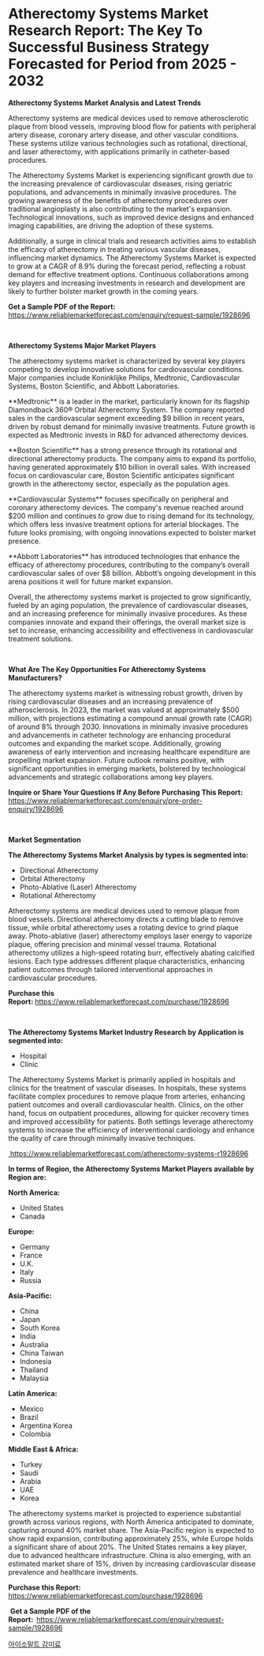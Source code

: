<p><h1>Atherectomy Systems Market Research Report: The Key To Successful Business Strategy Forecasted for Period from 2025 - 2032</h1></p><p><strong>Atherectomy Systems Market Analysis and Latest Trends</strong></p>
<p><p>Atherectomy systems are medical devices used to remove atherosclerotic plaque from blood vessels, improving blood flow for patients with peripheral artery disease, coronary artery disease, and other vascular conditions. These systems utilize various technologies such as rotational, directional, and laser atherectomy, with applications primarily in catheter-based procedures.</p><p>The Atherectomy Systems Market is experiencing significant growth due to the increasing prevalence of cardiovascular diseases, rising geriatric populations, and advancements in minimally invasive procedures. The growing awareness of the benefits of atherectomy procedures over traditional angioplasty is also contributing to the market's expansion. Technological innovations, such as improved device designs and enhanced imaging capabilities, are driving the adoption of these systems.</p><p>Additionally, a surge in clinical trials and research activities aims to establish the efficacy of atherectomy in treating various vascular diseases, influencing market dynamics. The Atherectomy Systems Market is expected to grow at a CAGR of 8.9% during the forecast period, reflecting a robust demand for effective treatment options. Continuous collaborations among key players and increasing investments in research and development are likely to further bolster market growth in the coming years.</p></p>
<p><strong>Get a Sample PDF of the Report:&nbsp;</strong> <a href="https://www.reliablemarketforecast.com/enquiry/request-sample/1928696?utm_campaign=1080&utm_medium=2&utm_source=Github&utm_content=ia&utm_term=16012025&utm_id=atherectomy-systems">https://www.reliablemarketforecast.com/enquiry/request-sample/1928696</a></p>
<p>&nbsp;</p>
<p><strong>Atherectomy Systems Major Market Players</strong></p>
<p><p>The atherectomy systems market is characterized by several key players competing to develop innovative solutions for cardiovascular conditions. Major companies include Koninklijke Philips, Medtronic, Cardiovascular Systems, Boston Scientific, and Abbott Laboratories.</p><p>**Medtronic** is a leader in the market, particularly known for its flagship Diamondback 360® Orbital Atherectomy System. The company reported sales in the cardiovascular segment exceeding $9 billion in recent years, driven by robust demand for minimally invasive treatments. Future growth is expected as Medtronic invests in R&D for advanced atherectomy devices.</p><p>**Boston Scientific** has a strong presence through its rotational and directional atherectomy products. The company aims to expand its portfolio, having generated approximately $10 billion in overall sales. With increased focus on cardiovascular care, Boston Scientific anticipates significant growth in the atherectomy sector, especially as the population ages.</p><p>**Cardiovascular Systems** focuses specifically on peripheral and coronary atherectomy devices. The company's revenue reached around $200 million and continues to grow due to rising demand for its technology, which offers less invasive treatment options for arterial blockages. The future looks promising, with ongoing innovations expected to bolster market presence.</p><p>**Abbott Laboratories** has introduced technologies that enhance the efficacy of atherectomy procedures, contributing to the company’s overall cardiovascular sales of over $8 billion. Abbott’s ongoing development in this arena positions it well for future market expansion.</p><p>Overall, the atherectomy systems market is projected to grow significantly, fueled by an aging population, the prevalence of cardiovascular diseases, and an increasing preference for minimally invasive procedures. As these companies innovate and expand their offerings, the overall market size is set to increase, enhancing accessibility and effectiveness in cardiovascular treatment solutions.</p></p>
<p>&nbsp;</p>
<p><strong>What Are The Key Opportunities For Atherectomy Systems Manufacturers?</strong></p>
<p><p>The atherectomy systems market is witnessing robust growth, driven by rising cardiovascular diseases and an increasing prevalence of atherosclerosis. In 2023, the market was valued at approximately $500 million, with projections estimating a compound annual growth rate (CAGR) of around 8% through 2030. Innovations in minimally invasive procedures and advancements in catheter technology are enhancing procedural outcomes and expanding the market scope. Additionally, growing awareness of early intervention and increasing healthcare expenditure are propelling market expansion. Future outlook remains positive, with significant opportunities in emerging markets, bolstered by technological advancements and strategic collaborations among key players.</p></p>
<p><strong>Inquire or Share Your Questions If Any Before Purchasing This Report:</strong> <a href="https://www.reliablemarketforecast.com/enquiry/pre-order-enquiry/1928696?utm_campaign=1080&utm_medium=2&utm_source=Github&utm_content=ia&utm_term=16012025&utm_id=atherectomy-systems">https://www.reliablemarketforecast.com/enquiry/pre-order-enquiry/1928696</a></p>
<p>&nbsp;</p>
<p><strong>Market Segmentation</strong></p>
<p><strong>The Atherectomy Systems Market Analysis by types is segmented into:</strong></p>
<p><ul><li>Directional Atherectomy</li><li>Orbital Atherectomy</li><li>Photo-Ablative (Laser) Atherectomy</li><li>Rotational Atherectomy</li></ul></p>
<p><p>Atherectomy systems are medical devices used to remove plaque from blood vessels. Directional atherectomy directs a cutting blade to remove tissue, while orbital atherectomy uses a rotating device to grind plaque away. Photo-ablative (laser) atherectomy employs laser energy to vaporize plaque, offering precision and minimal vessel trauma. Rotational atherectomy utilizes a high-speed rotating burr, effectively abating calcified lesions. Each type addresses different plaque characteristics, enhancing patient outcomes through tailored interventional approaches in cardiovascular procedures.</p></p>
<p><strong>Purchase this Report:&nbsp;</strong><a href="https://www.reliablemarketforecast.com/purchase/1928696?utm_campaign=1080&utm_medium=2&utm_source=Github&utm_content=ia&utm_term=16012025&utm_id=atherectomy-systems">https://www.reliablemarketforecast.com/purchase/1928696</a></p>
<p>&nbsp;</p>
<p><strong>The Atherectomy Systems Market Industry Research by Application is segmented into:</strong></p>
<p><ul><li>Hospital</li><li>Clinic</li></ul></p>
<p><p>The Atherectomy Systems Market is primarily applied in hospitals and clinics for the treatment of vascular diseases. In hospitals, these systems facilitate complex procedures to remove plaque from arteries, enhancing patient outcomes and overall cardiovascular health. Clinics, on the other hand, focus on outpatient procedures, allowing for quicker recovery times and improved accessibility for patients. Both settings leverage atherectomy systems to increase the efficiency of interventional cardiology and enhance the quality of care through minimally invasive techniques.</p></p>
<p><a href="https://www.reliablemarketforecast.com/atherectomy-systems-r1928696?utm_campaign=1080&utm_medium=2&utm_source=Github&utm_content=ia&utm_term=16012025&utm_id=atherectomy-systems">&nbsp;https://www.reliablemarketforecast.com/atherectomy-systems-r1928696</a></p>
<p><strong>In terms of Region, the Atherectomy Systems Market Players available by Region are:</strong></p>
<p>
    <p> <strong> North America: </strong>
        <ul>
            <li>United States</li>
            <li>Canada</li>
        </ul>
        </p> 
    <p> <strong> Europe: </strong>
        <ul>
            <li>Germany</li>
            <li>France</li>
            <li>U.K.</li>
            <li>Italy</li>
            <li>Russia</li>
        </ul>
        </p> 
    <p> <strong> Asia-Pacific: </strong>
        <ul>
            <li>China</li>
            <li>Japan</li>
            <li>South Korea</li>
            <li>India</li>
            <li>Australia</li>
            <li>China Taiwan</li>
            <li>Indonesia</li>
            <li>Thailand</li>
            <li>Malaysia</li>
        </ul>
        </p> 
    <p> <strong> Latin America: </strong>
        <ul>
            <li>Mexico</li>
            <li>Brazil</li>
            <li>Argentina Korea</li>
            <li>Colombia</li>
        </ul>
        </p> 
    <p> <strong> Middle East & Africa: </strong>
        <ul>
            <li>Turkey</li>
            <li>Saudi</li>
            <li>Arabia</li>
            <li>UAE</li>
            <li>Korea</li>
        </ul>
    </p>
    </p>
<p><p>The atherectomy systems market is projected to experience substantial growth across various regions, with North America anticipated to dominate, capturing around 40% market share. The Asia-Pacific region is expected to show rapid expansion, contributing approximately 25%, while Europe holds a significant share of about 20%. The United States remains a key player, due to advanced healthcare infrastructure. China is also emerging, with an estimated market share of 15%, driven by increasing cardiovascular disease prevalence and healthcare investments.</p></p>
<p><strong>Purchase this Report: </strong><a href="https://www.reliablemarketforecast.com/purchase/1928696?utm_campaign=1080&utm_medium=2&utm_source=Github&utm_content=ia&utm_term=16012025&utm_id=atherectomy-systems">https://www.reliablemarketforecast.com/purchase/1928696</a></p>
<p>&nbsp;<strong>Get a Sample PDF of the Report:&nbsp;&nbsp;</strong><a href="https://www.reliablemarketforecast.com/enquiry/request-sample/1928696?utm_campaign=1080&utm_medium=2&utm_source=Github&utm_content=ia&utm_term=16012025&utm_id=atherectomy-systems">https://www.reliablemarketforecast.com/enquiry/request-sample/1928696</a></p>
<p><strong></strong></p>
<p><p><a href="https://github.com/sougarounis/Market-Research-Report-List-6/blob/main/414540231309.md?utm_campaign=1080&utm_medium=2&utm_source=Github&utm_content=ia&utm_term=16012025&utm_id=atherectomy-systems">아이소말트 감미료</a></p></p>
